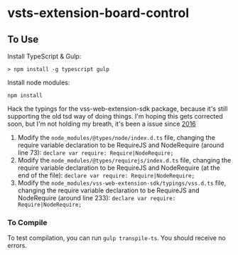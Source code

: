 # vsts-extension-board-control

## To Use

Install TypeScript & Gulp:

```
> npm install -g typescript gulp
```

Install node modules:

```
npm install
```

Hack the typings for the vss-web-extension-sdk package, because it's still supporting the old tsd way of doing things. I'm hoping this gets corrected soon, but I'm not holding my breath, it's been a issue since [2016](https://github.com/Microsoft/vss-web-extension-sdk/issues/8)

1. Modify the `node_modules/@types/node/index.d.ts` file, changing the require variable declaration to be RequireJS and NodeRequire (around line 73): `declare var require: Require|NodeRequire;`
2. Modify the `node_modules/@types/requirejs/index.d.ts` file, changing the require variable declaration to be RequireJS and NodeRequire (at the end of the file): `declare var require: Require|NodeRequire;`
3. Modify the `node_modules/vss-web-extension-sdk/typings/vss.d.ts` file, changing the require variable declaration to be RequireJS and NodeRequire (around line 233): `declare var require: Require|NodeRequire;`

### To Compile

To test compilation, you can run `gulp transpile-ts`. You should receive no errors.


